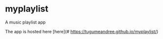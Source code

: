 # myplaylist
A music playlist app

The app is hosted here 
[here](# https://tugumeandree.github.io/myplaylist/)

